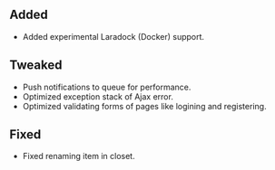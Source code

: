 ## Added

- Added experimental Laradock (Docker) support.

## Tweaked

- Push notifications to queue for performance.
- Optimized exception stack of Ajax error.
- Optimized validating forms of pages like logining and registering.

## Fixed

- Fixed renaming item in closet.
